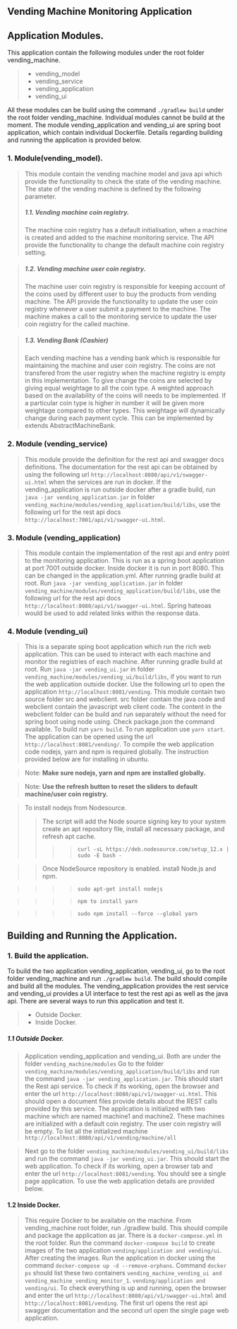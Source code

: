 ## Vending Machine Monitoring Application
## Application Modules.
This application contain the following modules under the root folder vending_machine.
>	- vending_model
>	- vending_service
>	- vending_application
>	- vending_ui

All these modules can be build using the command `./gradlew build` under the root folder vending_machine. Individual modules cannot be build at the moment.
The module vending_application and vending_ui are spring boot application, which contain individual Dockerfile. Details regarding building and running the application is provided below.

### 1. Module(vending_model).
>This module contain the vending machine model and java api which provide the functionality to check the state of the vending machine. The state of the vending machine is defined by the following parameter.
> ##### 1.1. Vending machine coin registry.
> The machine coin registry has a default initialisation, when a machine is created and added to the machine monitoring service. The API provide the functionality to change the default machine coin registry setting.

> ##### 1.2. Vending machine user coin registry.
> The machine user coin registry is responsible for keeping account of the coins used by different user to buy the products from vending machine. The API provide the functionality to update the user coin registry whenever a user submit a payment to the machine. The machine makes a call to the monitoring service to update the user coin registry for the called machine.

> ##### 1.3. Vending Bank (Cashier)
> Each vending machine has a vending bank which is responsible for maintaining the machine and user coin registry. The coins are not transfered from the user registry when the machine registry is empty in this implementation. To give change the coins are selected by giving equal weightage to all the coin type. A weighted approach based on the availability of the coins will needs to be implemented. If a particular coin type is higher in number it will be given more weightage compared to other types. This weightage will dynamically change during each payment cycle. This can be implemented by extends AbstractMachineBank.
 
### 2. Module (vending_service)
> This module provide the definition for the rest api and swagger docs definitions. The documentation for the rest api can be obtained by using the following url `http://localhost:8080/api/v1/swagger-ui.html` when the services are run in docker. If the vending_application is run outside docker after a gradle build, run `java -jar vending_application.jar` in folder `vending_machine/modules/vending_application/build/libs`, use the following url for the rest api docs `http://localhost:7001/api/v1/swagger-ui.html`.
 
### 3. Module (vending_application)
> This module contain the implementation of the rest api and entry point to the monitoring application. This is run as a spring boot application at port 7001 outside docker. Inside docker it is run in port 8080. This can be changed in the application.yml. After running gradle build at root. Run `java -jar vending_application.jar` in folder `vending_machine/modules/vending_application/build/libs`, use the following url for the rest api docs `http://localhost:8080/api/v1/swagger-ui.html`.
Spring hateoas would be used to add related links within the response data.
 
### 4. Module (vending_ui)
> This is a separate sping boot application which run the rich web application. This can be used to interact with each machine and monitor the registries of each machine. After running gradle build at root. Run `java -jar vending_ui.jar` in folder `vending_machine/modules/vending_ui/build/libs`, if you want to run the web application outside docker. Use the following url to open the application `http://localhost:8081/vending`. This module contain two source folder src and webclient. src folder contain the java code and webclient contain the javascript web client code. The content in the webclient folder can be build and run separately without the need for spring boot using node using. Check package.json the command available. To build run `yarn build`. To run application use `yarn start`. The application can be opened using the  url `http://localhost:8081/vending/`. To compile the web application code nodejs, yarn and npm is required globally. The instruction provided below are for installing in ubuntu.

> Note: **Make sure nodejs, yarn and npm are installed globally.**

> Note: **Use the refresh button to reset the sliders to default machine/user coin registry.**

> To install nodejs from Nodesource. 
>> The script will add the Node source signing key to your system create an apt repository file, install all necessary package, and refresh apt cache.
>>>> `curl -sL https://deb.nodesource.com/setup_12.x | sudo -E bash -`

>> Once NodeSource repository is enabled. install Node.js and npm.

>>>> `sudo apt-get install nodejs`

>>>> `npm to install yarn`

>>>> `sudo npm install --force --global yarn`

## Building and Running the Application.
### 1. Build the application.
To build the two application vending_application, vending_ui, go to the root folder vending_machine and run `./gradlew build`. The build should compile and build all the modules. The vending_application provides the rest service and vending_ui provides a UI interface to test the rest api as well as the java api.
There are several ways to run this application and test it.
> - Outside Docker.
> - Inside Docker.

##### 1.1 Outside Docker.
> Application vending_application and vending_ui. Both are under the folder `vending_machine/modules`
> Go to the folder `vending_machine/modules/vending_application/build/libs` and run the command `java -jar vending_application.jar`. This should start the Rest api service. To check if its working, open the browser and enter the url `http://localhost:8080/api/v1/swagger-ui.html`. This should open a document files provide details about the REST calls provided by this service. The application is initialized with two machine which are named machine1 and machine2. These machines are initialized with a default coin registry. The user coin registry will be empty. To list all the initialized machine `http://localhost:8080/api/v1/vending/machine/all`

> Next go to the folder `vending_machine/modules/vending_ui/build/libs` and run the command `java -jar vending_ui.jar`. This should start the web application. To check if its working, open a browser tab and enter the url `http://localhost:8081/vending`. You should see a single page application. To use the web application details are provided below.

#### 1.2 Inside Docker.
> This require Docker to be available on the machine. From vending_machine root folder, run ./gradlew build. This should compile and package the application as jar. There is a `docker-compose.yml` in the root folder. Run the command `docker-compose build` to create images of the two application `vending/application and vending/ui`. After creating the images. Run the application in docker using the command `docker-compose up -d --remove-orphans`. Command `docker ps` should list these two containers `vending_machine_vending_ui and vending_machine_vending_monitor_1`. `vending/application and vending/ui`. To check everything is up and running, open the browser and enter the url `http://localhost:8080/api/v1/swagger-ui.html` and `http://localhost:8081/vending`. The first url opens the rest api swagger documentation and the second url open the single page web application.




